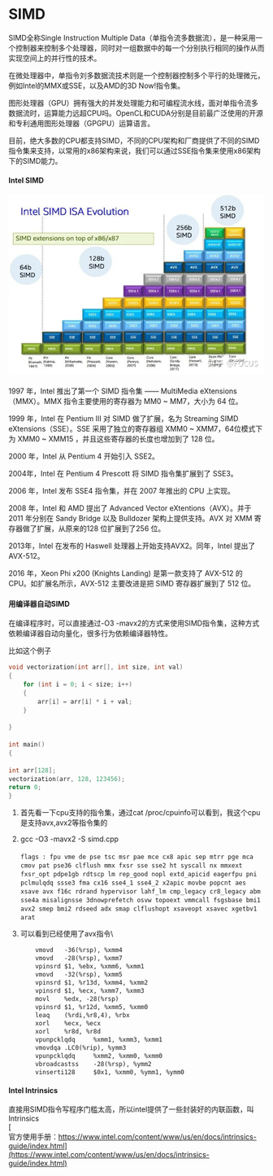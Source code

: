 # SIMD

SIMD全称Single Instruction Multiple Data（单指令流多数据流），是一种采用一个控制器来控制多个处理器，同时对一组数据中的每一个分别执行相同的操作从而实现空间上的并行性的技术。

在微处理器中，单指令刘多数据流技术则是一个控制器控制多个平行的处理微元，例如Intel的MMX或SSE，以及AMD的3D Now!指令集。

图形处理器（GPU）拥有强大的并发处理能力和可编程流水线，面对单指令流多数据流时，运算能力远超CPU吗。OpenCL和CUDA分别是目前最广泛使用的开源和专利通用图形处理器（GPGPU）运算语言。

目前，绝大多数的CPU都支持SIMD，不同的CPU架构和厂商提供了不同的SIMD指令集来支持，以常用的x86架构来说，我们可以通过SSE指令集来使用x86架构下的SIMD能力。



#### Intel SIMD

#### ![](<../.gitbook/assets/image (1) (2) (1).png>)

1997 年，Intel 推出了第一个 SIMD 指令集 —— MultiMedia eXtensions（MMX）。MMX 指令主要使用的寄存器为 MM0 \~ MM7，大小为 64 位。

1999 年，Intel 在 Pentium III 对 SIMD 做了扩展，名为 Streaming SIMD eXtensions（SSE）。SSE 采用了独立的寄存器组 XMM0 \~ XMM7，64位模式下为 XMM0 \~ XMM15 ，并且这些寄存器的长度也增加到了 128 位。

2000 年，Intel 从 Pentium 4 开始引入 SSE2。

2004年，Intel 在 Pentium 4 Prescott 将 SIMD 指令集扩展到了 SSE3。

2006 年，Intel 发布 SSE4 指令集，并在 2007 年推出的 CPU 上实现。

2008 年，Intel 和 AMD 提出了 Advanced Vector eXtentions（AVX）。并于 2011 年分别在 Sandy Bridge 以及 Bulldozer 架构上提供支持。AVX 对 XMM 寄存器做了扩展，从原来的128 位扩展到了256 位。

2013年，Intel 在发布的 Haswell 处理器上开始支持AVX2。同年，Intel 提出了 AVX-512。

2016 年，Xeon Phi x200 (Knights Landing) 是第一款支持了 AVX-512 的 CPU。如扩展名所示，AVX-512 主要改进是把 SIMD 寄存器扩展到了 512 位。

#### 用编译器自动SIMD

在编译程序时，可以直接通过-O3 -mavx2的方式来使用SIMD指令集，这种方式依赖编译器自动向量化，很多行为依赖编译器特性。

比如这个例子

```cpp
void vectorization(int arr[], int size, int val)
{
    for (int i = 0; i < size; i++)
    {
        arr[i] = arr[i] * i + val;
    }

}

int main()
{

int arr[128];
vectorization(arr, 128, 123456);
return 0;
}
```

1. 首先看一下cpu支持的指令集，通过cat /proc/cpuinfo可以看到，我这个cpu是支持avx,avx2等指令集的
2. gcc -O3 -mavx2 -S simd.cpp\
   \
   `flags : fpu vme de pse tsc msr pae mce cx8 apic sep mtrr pge mca cmov pat pse36 clflush mmx fxsr sse sse2 ht syscall nx mmxext fxsr_opt pdpe1gb rdtscp lm rep_good nopl extd_apicid eagerfpu pni pclmulqdq ssse3 fma cx16 sse4_1 sse4_2 x2apic movbe popcnt aes xsave avx f16c rdrand hypervisor lahf_lm cmp_legacy cr8_legacy abm sse4a misalignsse 3dnowprefetch osvw topoext vmmcall fsgsbase bmi1 avx2 smep bmi2 rdseed adx smap clflushopt xsaveopt xsavec xgetbv1 arat`
3.  可以看到已经使用了avx指令\


    ```
        vmovd   -36(%rsp), %xmm4
        vmovd   -28(%rsp), %xmm7
        vpinsrd $1, %ebx, %xmm6, %xmm1
        vmovd   -32(%rsp), %xmm5
        vpinsrd $1, %r13d, %xmm4, %xmm2
        vpinsrd $1, %ecx, %xmm7, %xmm3
        movl    %edx, -28(%rsp)
        vpinsrd $1, %r12d, %xmm5, %xmm0
        leaq    (%rdi,%r8,4), %rbx
        xorl    %ecx, %ecx
        xorl    %r8d, %r8d
        vpunpcklqdq     %xmm1, %xmm3, %xmm1
        vmovdqa .LC0(%rip), %ymm3
        vpunpcklqdq     %xmm2, %xmm0, %xmm0
        vbroadcastss    -28(%rsp), %ymm2
        vinserti128     $0x1, %xmm0, %ymm1, %ymm0
    ```

#### Intel Intrinsics

直接用SIMD指令写程序门槛太高，所以intel提供了一些封装好的内联函数，叫Intrinsics\
[\
官方使用手册：https://www.intel.com/content/www/us/en/docs/intrinsics-guide/index.html](https://www.intel.com/content/www/us/en/docs/intrinsics-guide/index.html)

